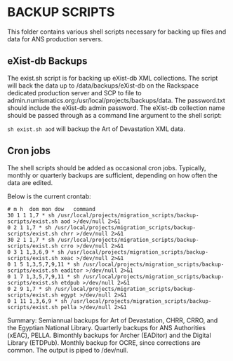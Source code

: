 BACKUP SCRIPTS
==============

This folder contains various shell scripts necessary for backing up files and data for ANS production servers.

## eXist-db Backups
The exist.sh script is for backing up eXist-db XML collections. The script will back the data up to /data/backups/eXist-db on the Rackspace dedicated production server and SCP to file to admin.numismatics.org:/usr/local/projects/backups/data. The password.txt should include the eXist-db admin password. The eXist-db collection name should be passed through as a command line argument to the shell script:

`sh exist.sh aod` will backup the Art of Devastation XML data.

## Cron jobs
The shell scripts should be added as occasional cron jobs. Typically, monthly or quarterly backups are sufficient, depending on how often the data are edited.

Below is the current crontab: 

    # m h  dom mon dow   command
    30 1 1 1,7 * sh /usr/local/projects/migration_scripts/backup-scripts/exist.sh aod >/dev/null 2>&1
    0 2 1 1,7 * sh /usr/local/projects/migration_scripts/backup-scripts/exist.sh chrr >/dev/null 2>&1
    30 2 1 1,7 * sh /usr/local/projects/migration_scripts/backup-scripts/exist.sh crro >/dev/null 2>&1
    0 3 1 1,3,6,9 * sh /usr/local/projects/migration_scripts/backup-scripts/exist.sh xeac >/dev/null 2>&1
    0 1 5 1,3,5,7,9,11 * sh /usr/local/projects/migration_scripts/backup-scripts/exist.sh eaditor >/dev/null 2>&1
    0 1 7 1,3,5,7,9,11 * sh /usr/local/projects/migration_scripts/backup-scripts/exist.sh etdpub >/dev/null 2>&1
    0 2 9 1,7 * sh /usr/local/projects/migration_scripts/backup-scripts/exist.sh egypt >/dev/null 2>&1
    0 1 11 1,3,6,9 * sh /usr/local/projects/migration_scripts/backup-scripts/exist.sh pella >/dev/null 2>&1
    
Summary: Semiannual backups for Art of Devastation, CHRR, CRRO, and the Egyptian National Library. Quarterly backups for ANS Authorities (xEAC), PELLA. Bimonthly backups for Archer (EADitor) and the Digital Library (ETDPub). Monthly backup for OCRE, since corrections are common. The output is piped to /dev/null. 
